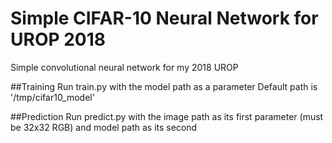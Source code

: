 # Simple CIFAR-10 Neural Network for UROP 2018
Simple convolutional neural network for my 2018 UROP

##Training
Run train.py with the model path as a parameter
Default path is '/tmp/cifar10_model'

##Prediction
Run predict.py with the image path as its first parameter (must be 32x32 RGB) and model path as its second

